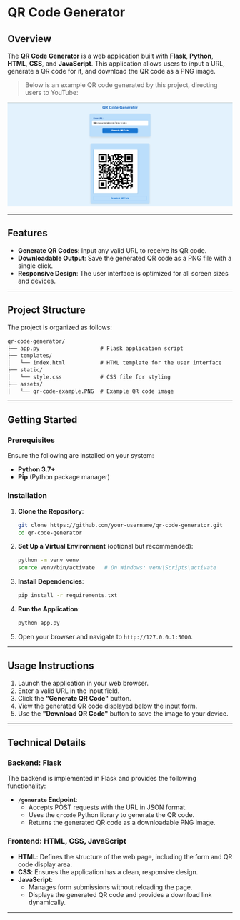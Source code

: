 
# QR Code Generator

## Overview

The **QR Code Generator** is a web application built with **Flask**, **Python**, **HTML**, **CSS**, and **JavaScript**. This application allows users to input a URL, generate a QR code for it, and download the QR code as a PNG image.

> Below is an example QR code generated by this project, directing users to YouTube:

![QR Code Example](QR_code_generator/assets/qr-code-example.PNG)

---

## Features

- **Generate QR Codes**: Input any valid URL to receive its QR code.
- **Downloadable Output**: Save the generated QR code as a PNG file with a single click.
- **Responsive Design**: The user interface is optimized for all screen sizes and devices.

---

## Project Structure

The project is organized as follows:

```plaintext
qr-code-generator/
├── app.py                   # Flask application script
├── templates/
│   └── index.html           # HTML template for the user interface
├── static/
│   └── style.css            # CSS file for styling
├── assets/
│   └── qr-code-example.PNG  # Example QR code image
```

---

## Getting Started

### Prerequisites

Ensure the following are installed on your system:

- **Python 3.7+**
- **Pip** (Python package manager)

### Installation

1. **Clone the Repository**:
   ```bash
   git clone https://github.com/your-username/qr-code-generator.git
   cd qr-code-generator
   ```

2. **Set Up a Virtual Environment** (optional but recommended):
   ```bash
   python -m venv venv
   source venv/bin/activate   # On Windows: venv\Scripts\activate
   ```

3. **Install Dependencies**:
   ```bash
   pip install -r requirements.txt
   ```

4. **Run the Application**:
   ```bash
   python app.py
   ```

5. Open your browser and navigate to `http://127.0.0.1:5000`.

---

## Usage Instructions

1. Launch the application in your web browser.
2. Enter a valid URL in the input field.
3. Click the **"Generate QR Code"** button.
4. View the generated QR code displayed below the input form.
5. Use the **"Download QR Code"** button to save the image to your device.

---

## Technical Details

### Backend: Flask

The backend is implemented in Flask and provides the following functionality:

- **`/generate` Endpoint**:
  - Accepts POST requests with the URL in JSON format.
  - Uses the `qrcode` Python library to generate the QR code.
  - Returns the generated QR code as a downloadable PNG image.

### Frontend: HTML, CSS, JavaScript

- **HTML**: Defines the structure of the web page, including the form and QR code display area.
- **CSS**: Ensures the application has a clean, responsive design.
- **JavaScript**:
  - Manages form submissions without reloading the page.
  - Displays the generated QR code and provides a download link dynamically.

---
